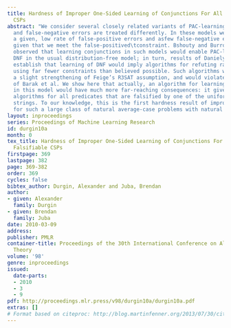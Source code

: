 ```yaml
---
title: Hardness of Improper One-Sided Learning of Conjunctions For All Uniformly Falsifiable
  CSPs
abstract: "We consider several closely related variants of PAC-learning in which false-positive
  and false-negative errors are treated differently. In these models we seek to guarantee
  a given, low rate of false-positive errors and asfew false-negative errors as possible
  given that we meet the false-positived\tconstraint. Bshouty and Burroughs first
  observed that learning conjunctions in such models would enable PAC-learning of
  DNF in the usual distribution-free model; in turn, results of Daniely and Shalev-Shwartz
  establish that learning of DNF would imply algorithms for refuting random k-SAT
  using far fewer constraints than believed possible. Such algorithms would violate
  a slight strengthening of Feige’s R3SAT assumption, and would violate the RCSP hypothesis
  of Barak et al. We show here that actually, an algorithm for learning conjunctions
  in this model would have much more far-reaching consequences: it gives refutation
  algorithms for all predicates that are falsified by one of the uniform constant
  strings. To our knowledge, this is the first hardness result of improper learning
  for such a large class of natural average-case problems with natural distributions."
layout: inproceedings
series: Proceedings of Machine Learning Research
id: durgin10a
month: 0
tex_title: Hardness of Improper One-Sided Learning of Conjunctions For All Uniformly
  Falsifiable CSPs
firstpage: 369
lastpage: 382
page: 369-382
order: 369
cycles: false
bibtex_author: Durgin, Alexander and Juba, Brendan
author:
- given: Alexander
  family: Durgin
- given: Brendan
  family: Juba
date: 2010-03-09
address: 
publisher: PMLR
container-title: Proceedings of the 30th International Conference on Algorithmic Learning
  Theory
volume: '98'
genre: inproceedings
issued:
  date-parts:
  - 2010
  - 3
  - 9
pdf: http://proceedings.mlr.press/v98/durgin10a/durgin10a.pdf
extras: []
# Format based on citeproc: http://blog.martinfenner.org/2013/07/30/citeproc-yaml-for-bibliographies/
---
```

